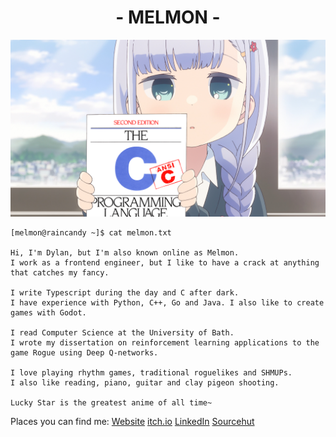 <h1 align="center">- MELMON -</h1>

![Aharen holding The C Programming Language by K&R](./assets/Aharen_Reina_Holding_C_Programming_Language.png)
```
[melmon@raincandy ~]$ cat melmon.txt

Hi, I'm Dylan, but I'm also known online as Melmon.
I work as a frontend engineer, but I like to have a crack at anything that catches my fancy.

I write Typescript during the day and C after dark.
I have experience with Python, C++, Go and Java. I also like to create games with Godot.

I read Computer Science at the University of Bath.
I wrote my dissertation on reinforcement learning applications to the game Rogue using Deep Q-networks.

I love playing rhythm games, traditional roguelikes and SHMUPs.
I also like reading, piano, guitar and clay pigeon shooting.

Lucky Star is the greatest anime of all time~
```

<p>Places you can find me:
  <a href="https://melmon.dev/">Website</a>
  <a href="https://melmon.itch.io/">itch.io</a>
  <a href="https://www.linkedin.com/in/dylan-drescher/">LinkedIn</a>
  <a href="https://git.sr.ht/~melmon/">Sourcehut</a>
</p>

